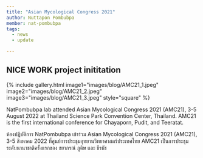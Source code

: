 ```yaml
---
title: "Asian Mycological Congress 2021"
author: Nuttapon Pombubpa
member: nat-pombubpa
tags:
  - news
  - update

---
```


## NICE WORK project inititation

{%
  include gallery.html
  image1="images/blog/AMC21_1.jpeg"
  image2="images/blog/AMC21_2.jpeg"
  image3="images/blog/AMC21_3.jpeg"
  style="square"
%}

NatPombubpa lab attended Asian Mycological Congress 2021 (AMC21), 3-5 August 2022 at Thailand Science Park Convention Center, Thailand. AMC21 is the first international conference for Chayaporn, Pudit, and Teeratat.  


ห้องปฏิบัติการ NatPombubpa เข้าร่วม Asian Mycological Congress 2021 (AMC21), 3-5 สิงหาคม 2022 ที่ศูนย์การประชุมอุทยานวิทยาศาสตร์ประเทศไทย AMC21 เป็นการประชุมระดับนานาชาติครั้งแรกของ ชยาภรณ์ ภูดิษ และ ธีรธัช
